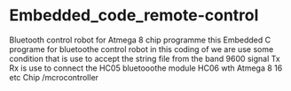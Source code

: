 # Embedded_code_remote-control
Bluetooth control robot for Atmega 8 chip programme
this Embedded C programe for bluetoothe control robot 
in this coding of we are use some condition that is use to accept the string file from the band 9600 signal
Tx Rx is use to connect the HC05 bluetooothe module HC06 wth Atmega 8 16 etc Chip /mcrocontroller

